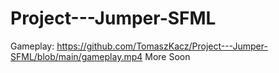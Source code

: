 # Project---Jumper-SFML
Gameplay:
https://github.com/TomaszKacz/Project---Jumper-SFML/blob/main/gameplay.mp4
More Soon

